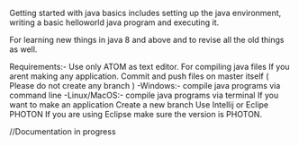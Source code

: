 Getting started with java basics includes setting up the java environment, writing a basic helloworld java program and executing it.

For learning new things in java 8 and above and to revise all the old things as well.

Requirements:- Use only ATOM as text editor. For compiling java files If you arent making any application. Commit and push files on master itself ( Please do not create any branch ) -Windows:- compile java programs via command line -Linux/MacOS:- compile java programs via terminal If you want to make an application Create a new branch Use Intellij or Eclipe PHOTON If you are using Eclipse make sure the version is PHOTON.

//Documentation in progress
